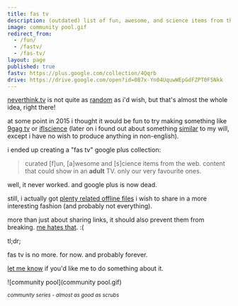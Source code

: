 ```yaml
---
title: fas tv
description: (outdated) list of fun, awesome, and science items from the cregox web.
image: community pool.gif
redirect_from:
  - /fun/
  - /fastv/
  - /fas-tv/
layout: page
published: true
fastv: https://plus.google.com/collection/4Qqrb
drive: https://drive.google.com/open?id=0B7x-Yn04UquwWEpGdFZPT0F5Nkk
---
```


[neverthink.tv](https://neverthink.tv/code) is not quite as [random](https://neverthink.tv/random) as i'd wish, but that's almost the whole idea, right there!

at some point in 2015 i thought it would be fun to try making something like [9gag tv](http://9gag.com/tv) or [iflscience](http://www.iflscience.com/team/elise-andrew/) (later on i found out about something [similar](https://www.patreon.com/lolhehehe) to my will, except i have no wish to produce anything in non-english).

i ended up creating a "fas tv" google plus collection:

> curated [f]un, [a]wesome and [s]cience items from the web. content that could show in an **adult** TV. only our very favourite ones.

well, it never worked. and google plus is now dead.

still, i actually got [plenty related offline files]({{page.drive}}) i wish to share in a more interesting fashion (and probably not everything).

more than just about sharing links, it should also prevent them from breaking. [me hates that](/backup). :(

tl;dr;

fas tv is no more. for now. and probably forever.

[let me know](/contact) if you'd like me to do something about it.

![community pool](community pool.gif)

<small>_community series - almost as good as scrubs_</small>
